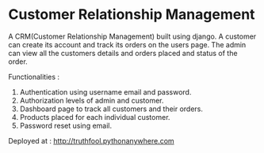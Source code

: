 # Customer Relationship Management

A CRM(Customer Relationship Management) built using django.
A customer can create its account and track its orders on the users page. The admin can view all the customers details and orders placed and status of the order.

Functionalities :

1. Authentication using username email and password.
2. Authorization levels of admin and customer.
3. Dashboard page to track all customers and their orders.
4. Products placed for each individual customer.
5. Password reset using email.

Deployed at : http://truthfool.pythonanywhere.com
